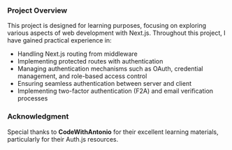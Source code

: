 ### Project Overview

This project is designed for learning purposes, focusing on exploring various aspects of web development with Next.js. Throughout this project, I have gained practical experience in:

- Handling Next.js routing from middleware
- Implementing protected routes with authentication
- Managing authentication mechanisms such as OAuth, credential management, and role-based access control
- Ensuring seamless authentication between server and client
- Implementing two-factor authentication (F2A) and email verification processes

### Acknowledgment

Special thanks to **CodeWithAntonio** for their excellent learning materials, particularly for their Auth.js resources.
